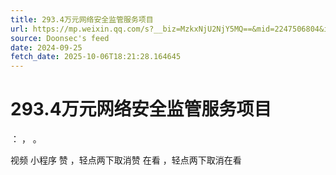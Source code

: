 ```yaml
---
title: 293.4万元网络安全监管服务项目
url: https://mp.weixin.qq.com/s?__biz=MzkxNjU2NjY5MQ==&mid=2247506804&idx=3&sn=61a6ae33bb5f59a79a7d906cdbc18bc3
source: Doonsec's feed
date: 2024-09-25
fetch_date: 2025-10-06T18:21:28.164645
---
```


# 293.4万元网络安全监管服务项目

：
，
。

视频
小程序
赞
，轻点两下取消赞
在看
，轻点两下取消在看